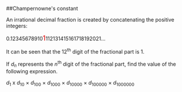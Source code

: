 ##Champernowne&apos;s constant

An irrational decimal fraction is created by concatenating the positive integers:

0.12345678910<span style="color:#dd0000;font-size:14pt;">1</span>112131415161718192021...

It can be seen that the 12<sup>th</sup> digit of the fractional part is 1.

If <i>d</i><sub><i>n</i></sub> represents the <i>n</i><sup>th</sup> digit of the fractional part, find the value of the following expression.

<i>d</i><sub>1</sub> x <i>d</i><sub>10</sub> &#xD7; <i>d</i><sub>100</sub> &#xD7; <i>d</i><sub>1000</sub> &#xD7; <i>d</i><sub>10000</sub> &#xD7; <i>d</i><sub>100000</sub> &#xD7; <i>d</i><sub>1000000</sub>
